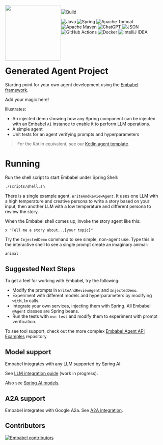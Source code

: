 <img align="left" src="https://github.com/embabel/embabel-agent/blob/main/embabel-agent-api/images/315px-Meister_der_Weltenchronik_001.jpg?raw=true" width="180">

![Build](https://github.com/embabel/java-agent-template/actions/workflows/maven.yml/badge.svg)

![Java](https://img.shields.io/badge/java-%23ED8B00.svg?style=for-the-badge&logo=openjdk&logoColor=white)
![Spring](https://img.shields.io/badge/spring-%236DB33F.svg?style=for-the-badge&logo=spring&logoColor=white)
![Apache Tomcat](https://img.shields.io/badge/apache%20tomcat-%23F8DC75.svg?style=for-the-badge&logo=apache-tomcat&logoColor=black)
![Apache Maven](https://img.shields.io/badge/Apache%20Maven-C71A36?style=for-the-badge&logo=Apache%20Maven&logoColor=white)
![ChatGPT](https://img.shields.io/badge/chatGPT-74aa9c?style=for-the-badge&logo=openai&logoColor=white)
![JSON](https://img.shields.io/badge/JSON-000?logo=json&logoColor=fff)
![GitHub Actions](https://img.shields.io/badge/github%20actions-%232671E5.svg?style=for-the-badge&logo=githubactions&logoColor=white)
![Docker](https://img.shields.io/badge/docker-%230db7ed.svg?style=for-the-badge&logo=docker&logoColor=white)
![IntelliJ IDEA](https://img.shields.io/badge/IntelliJIDEA-000000.svg?style=for-the-badge&logo=intellij-idea&logoColor=white)

&nbsp;&nbsp;&nbsp;&nbsp;

&nbsp;&nbsp;&nbsp;&nbsp;

# Generated Agent Project

Starting point for your own agent development using the [Embabel framework](https://github.com/embabel/embabel-agent).

Add your magic here!

Illustrates:

- An injected demo showing how any Spring component can be injected with an Embabel `Ai` instance to enable it to
  perform LLM operations.
- A simple agent
- Unit tests for an agent verifying prompts and hyperparameters

> For the Kotlin equivalent, see
> our [Kotlin agent template](https://github.com/embabel/kotlin-agent-template).

# Running

Run the shell script to start Embabel under Spring Shell:

```bash
./scripts/shell.sh
```

There is a single example agent, `WriteAndReviewAgent`.
It uses one LLM with a high temperature and creative persona to write a story based on your input,
then another LLM with a low temperature and different persona to review the story.

When the Embabel shell comes up, invoke the story agent like this:

```
x "Tell me a story about...[your topic]"
```

Try the `InjectedDemo` command to see simple, non-agent use.
Type this in the interactive shell to see a single prompt create
an imaginary animal:

```java
animal
```

## Suggested Next Steps

To get a feel for working with Embabel, try the following:

- Modify the prompts in `WriteAndReviewAgent` and `InjectedDemo`.
- Experiment with different models and hyperparameters by modifying `withLlm` calls.
- Integrate your own services, injecting them with Spring. All Embabel `@Agent` classes are Spring beans.
- Run the tests with `mvn test` and modify them to experiment with prompt verification.

To see tool support, check out the more
complex [Embabel Agent API Examples](https://github.com/embabel/embabel-agent-examples) repository.

## Model support

Embabel integrates with any LLM supported by Spring AI.

See [LLM integration guide](docs/llm-docs.md) (work in progress).

Also see [Spring AI models](https://docs.spring.io/spring-ai/reference/api/index.html).

## A2A support

Embabel integrates with Google A2a. See [A2A integration](docs/a2a.md).

## Contributors

[![Embabel contributors](https://contrib.rocks/image?repo=embabel/java-agent-template)](https://github.com/embabel/java-agent-template/graphs/contributors)

